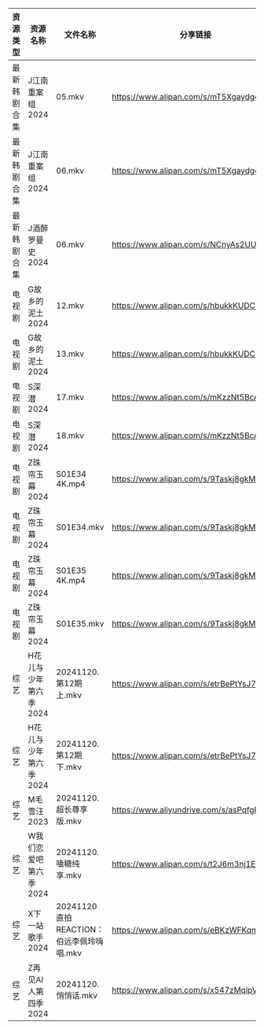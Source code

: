 | 资源类型   | 资源名称          | 文件名称                           | 分享链接                                      | 更新时间                |
| ------ | ------------- | ------------------------------ | ----------------------------------------- | ------------------- |
| 最新韩剧合集 | J江南重案组2024    | 05.mkv                         | https://www.alipan.com/s/mT5XgaydgoS      | 2024-11-20 18:05:55 |
| 最新韩剧合集 | J江南重案组2024    | 06.mkv                         | https://www.alipan.com/s/mT5XgaydgoS      | 2024-11-20 18:05:55 |
| 最新韩剧合集 | J酒醉罗曼史2024    | 06.mkv                         | https://www.alipan.com/s/NCnyAs2UUuM      | 2024-11-20 00:05:53 |
| 电视剧    | G故乡的泥土2024    | 12.mkv                         | https://www.alipan.com/s/hbukkKUDCNQ      | 2024-11-20 14:05:27 |
| 电视剧    | G故乡的泥土2024    | 13.mkv                         | https://www.alipan.com/s/hbukkKUDCNQ      | 2024-11-20 14:05:26 |
| 电视剧    | S深潜2024       | 17.mkv                         | https://www.alipan.com/s/mKzzNt5BcAW      | 2024-11-20 18:06:32 |
| 电视剧    | S深潜2024       | 18.mkv                         | https://www.alipan.com/s/mKzzNt5BcAW      | 2024-11-20 18:06:32 |
| 电视剧    | Z珠帘玉幕2024     | S01E34 4K.mp4                  | https://www.alipan.com/s/9Taskj8gkML      | 2024-11-20 16:06:59 |
| 电视剧    | Z珠帘玉幕2024     | S01E34.mkv                     | https://www.alipan.com/s/9Taskj8gkML      | 2024-11-20 14:06:49 |
| 电视剧    | Z珠帘玉幕2024     | S01E35 4K.mp4                  | https://www.alipan.com/s/9Taskj8gkML      | 2024-11-20 16:06:59 |
| 电视剧    | Z珠帘玉幕2024     | S01E35.mkv                     | https://www.alipan.com/s/9Taskj8gkML      | 2024-11-20 14:06:49 |
| 综艺     | H花儿与少年第六季2024 | 20241120.第12期上.mkv             | https://www.alipan.com/s/etrBePtYsJ7      | 2024-11-20 14:07:10 |
| 综艺     | H花儿与少年第六季2024 | 20241120.第12期下.mkv             | https://www.alipan.com/s/etrBePtYsJ7      | 2024-11-20 14:07:10 |
| 综艺     | M毛雪汪2023      | 20241120.超长尊享版.mkv             | https://www.aliyundrive.com/s/asPqfgPRqAg | 2024-11-20 14:07:27 |
| 综艺     | W我们恋爱吧第六季2024 | 20241120.嗑糖纯享.mkv              | https://www.alipan.com/s/t2J6m3nj1EP      | 2024-11-20 14:08:23 |
| 综艺     | X下一站歌手2024    | 20241120直拍REACTION：伯远李佩玲嗨唱.mkv | https://www.alipan.com/s/eBKzWFKqm82      | 2024-11-20 14:08:34 |
| 综艺     | Z再见AI人第四季2024 | 20241120.悄悄话.mkv               | https://www.alipan.com/s/x547zMqipVp      | 2024-11-20 14:08:54 |
